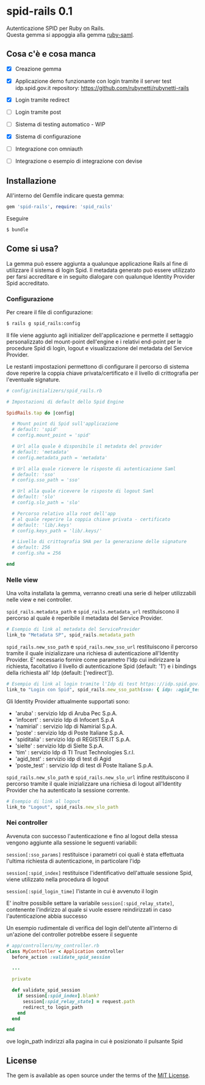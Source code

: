 # spid-rails 0.1
Autenticazione SPID per Ruby on Rails.  
Questa gemma si appoggia alla gemma [ruby-saml](https://github.com/onelogin/ruby-saml).

## Cosa c'è e cosa manca
- [x] Creazione gemma
- [x] Applicazione demo funzionante con login tramite il server test idp.spid.gov.it
repository: https://github.com/rubynetti/rubynetti-rails
- [x] Login tramite redirect
- [ ] Login tramite post
- [ ] Sistema di testing automatico - WIP
- [X] Sistema di configurazione
- [ ] Integrazione con omniauth
- [ ] Integrazione o esempio di integrazione con devise


## Installazione
All'interno del Gemfile indicare questa gemma:

```ruby
gem 'spid-rails', require: 'spid_rails'
```

Eseguire

```bash
$ bundle
```


## Come si usa?
La gemma può essere aggiunta a qualunque applicazione Rails al fine di utilizzare il sistema di login Spid.
Il metadata generato può essere utilizzato per farsi accreditare e in seguito dialogare con qualunque Identity Provider Spid accreditato.


### Configurazione

Per creare il file di configurazione:

```bash
$ rails g spid_rails:config
```

Il file viene aggiunto agli initializer dell'applicazione e permette il settaggio personalizzato del mount-point dell'engine e i relativi end-point per le procedure Spid di login, logout e visualizzazione del metadata del Service Provider.

Le restanti impostazioni permettono di configurare il percorso di sistema dove reperire la coppia chiave privata/certificato e il livello di crittografia per l'eventuale signature.

```ruby
# config/initializers/spid_rails.rb

# Impostazioni di default dello Spid Engine

SpidRails.tap do |config|

  # Mount point di Spid sull'applicazione
  # default: 'spid'
  # config.mount_point = 'spid'

  # Url alla quale è disponibile il metadata del provider
  # default: 'metadata'
  # config.metadata_path = 'metadata'

  # Url alla quale ricevere le risposte di autenticazione Saml
  # default: 'sso'
  # config.sso_path = 'sso'

  # Url alla quale ricevere le risposte di logout Saml
  # default: 'slo'
  # config.slo_path = 'slo'

  # Percorso relativo alla root dell'app
  # al quale reperire la coppia chiave privata - certificato
  # default: 'lib/.keys'
  # config.keys_path = 'lib/.keys/'

  # Livello di crittografia SHA per la generazione delle signature
  # default: 256
  # config.sha = 256

end
```


### Nelle view

Una volta installata la gemma, verranno creati una serie di helper utilizzabili nelle view e nei controller.

```spid_rails.metadata_path``` e ```spid_rails.metadata_url``` restituiscono il percorso al quale è reperibile il metadata del Service Provider.
```ruby
# Esempio di link al metadata del ServiceProvider
link_to "Metadata SP", spid_rails.metadata_path
```


```spid_rails.new_sso_path``` e ```spid_rails.new_sso_url``` restituiscono il percorso tramite il quale inizializzare una richiesa di autenticazione all'Identity Provider.
E' necessario fornire come parametro l'Idp cui indirizzare la richiesta, facoltativo il livello di autenticazione Spid (default: '1') e i bindings della richiesta all' Idp (default: ['redirect']).
```ruby
# Esempio di link al login tramite l'Idp di test https:://idp.spid.gov.it
link_to "Login con Spid", spid_rails.new_sso_path(sso: { idp: :agid_test, spid_level: 2 })
```

Gli Identity Provider attualmente supportati sono:
- 'aruba'      : servizio Idp di Aruba Pec S.p.A.
- 'infocert'   : servizio Idp di Infocert S.p.A
- 'namirial'   : servizio Idp di Namirial S.p.A.
- 'poste'      : servizio Idp di Poste Italiane S.p.A.
- 'spiditalia' : servizio Idp di REGISTER.IT S.p.A.
- 'sielte'     : servizio Idp di Sielte S.p.A.
- 'tim'        : servizio Idp di TI Trust Technologies S.r.l.
- 'agid_test'  : servizio idp di test di Agid
- 'poste_test' : servizio Idp di test di Poste Italiane S.p.A.


```spid_rails.new_slo_path``` e ```spid_rails.new_slo_url``` infine restituiscono il percorso tramite il quale inizializzare una richiesa di logout all'Identity Provider che ha autenticato la sessione corrente.
```ruby
# Esempio di link al logout
link_to "Logout", spid_rails.new_slo_path
```


### Nei controller

Avvenuta con successo l'autenticazione e fino al logout della stessa vengono aggiunte alla sessione le seguenti variabili:

```session[:sso_params]``` restituisce i parametri coi quali è stata effettuata l'ultima richiesta di autenticazione, in particolare l'idp

```session[:spid_index]```        restituisce l'identificativo dell'attuale sessione Spid, viene utilizzato nella procedura di logout

```session[:spid_login_time]``` l'istante in cui è avvenuto il login

E' inoltre possibile settare la variabile ```session[:spid_relay_state]```, contenente l'indirizzo al quale si vuole essere reindirizzati in caso l'autenticazione abbia successo

Un esempio rudimentale di verifica del login dell'utente all'interno di un'azione del controller potrebbe essere il seguente
```ruby
# app/controllers/my_controller.rb
class MyController < Application controller
  before_action :validate_spid_session

  ...

  private

  def validate_spid_session
    if session[:spid_index].blank?
      session[:spid_relay_state] = request.path
      redirect_to login_path
    end
  end

end
```
ove login_path indirizzi alla pagina in cui è posizionato il pulsante Spid


## License
The gem is available as open source under the terms of the [MIT License](http://opensource.org/licenses/MIT).
